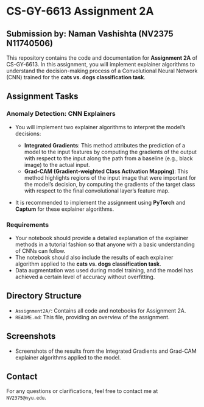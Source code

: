 # CS-GY-6613 Assignment 2A
## Submission by: Naman Vashishta (NV2375 N11740506)

This repository contains the code and documentation for **Assignment 2A** of CS-GY-6613. In this assignment, you will implement explainer algorithms to understand the decision-making process of a Convolutional Neural Network (CNN) trained for the **cats vs. dogs classification task**.

## Assignment Tasks

### Anomaly Detection: CNN Explainers
- You will implement two explainer algorithms to interpret the model’s decisions:
  - **Integrated Gradients**: This method attributes the prediction of a model to the input features by computing the gradients of the output with respect to the input along the path from a baseline (e.g., black image) to the actual input.
  - **Grad-CAM (Gradient-weighted Class Activation Mapping)**: This method highlights regions of the input image that were important for the model’s decision, by computing the gradients of the target class with respect to the final convolutional layer’s feature map.

- It is recommended to implement the assignment using **PyTorch** and **Captum** for these explainer algorithms.

### Requirements
- Your notebook should provide a detailed explanation of the explainer methods in a tutorial fashion so that anyone with a basic understanding of CNNs can follow.
- The notebook should also include the results of each explainer algorithm applied to the **cats vs. dogs classification task**.
- Data augmentation was used during model training, and the model has achieved a certain level of accuracy without overfitting.

## Directory Structure

- `Assignment2A/`: Contains all code and notebooks for Assignment 2A.
- `README.md`: This file, providing an overview of the assignment.

## Screenshots
- Screenshots of the results from the Integrated Gradients and Grad-CAM explainer algorithms applied to the model.

## Contact
For any questions or clarifications, feel free to contact me at `NV2375@nyu.edu`.

